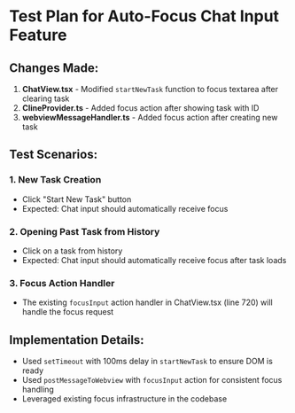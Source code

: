 # Test Plan for Auto-Focus Chat Input Feature

## Changes Made:

1. **ChatView.tsx** - Modified `startNewTask` function to focus textarea after clearing task
2. **ClineProvider.ts** - Added focus action after showing task with ID
3. **webviewMessageHandler.ts** - Added focus action after creating new task

## Test Scenarios:

### 1. New Task Creation

- Click "Start New Task" button
- Expected: Chat input should automatically receive focus

### 2. Opening Past Task from History

- Click on a task from history
- Expected: Chat input should automatically receive focus after task loads

### 3. Focus Action Handler

- The existing `focusInput` action handler in ChatView.tsx (line 720) will handle the focus request

## Implementation Details:

- Used `setTimeout` with 100ms delay in `startNewTask` to ensure DOM is ready
- Used `postMessageToWebview` with `focusInput` action for consistent focus handling
- Leveraged existing focus infrastructure in the codebase
